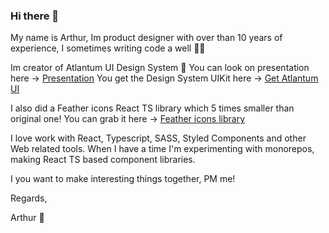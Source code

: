 ### Hi there 👋

My name is Arthur, Im product designer with over than 10 years of experience, I sometimes writing code a well 👨‍💻

Im creator of Atlantum UI Design System 🚀
You can look on presentation here -> <a href="https://www.behance.net/gallery/137324511/Atlantum-UI-Design-System?">Presentation</a>
You get the Design System UIKit here -> <a href="https://arthurivanov.gumroad.com/l/atlantum-ui?_gl=1*ykc6np*_ga*MjE0MDkzMDQ5NS4xNjQ1MDkxNDUz*_ga_6LJN6D94N6*MTY0NTM2MTk4My45LjAuMTY0NTM2MTk4My4w">Get Atlantum UI</a>

I also did a Feather icons React TS library which 5 times smaller than original one!
You can grab it here -> <a href="https://github.com/ArthurIvanov/feather-icons-react-typescript">Feather icons library</a>

I love work with React, Typescript, SASS, Styled Components and other Web related tools.
When I have a time I'm experimenting with monorepos, making React TS based component libraries.

I you want to make interesting things together, PM me!

Regards,

Arthur 🙂
